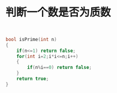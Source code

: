 # 判断一个数是否为质数
```cpp


bool isPrime(int n)
{
    if(n<=1) return false;
    for(int i=2;i*i<=n;i++)
    {
        if(n%i==0) return false;
    }
    return true;
}
```
 
 